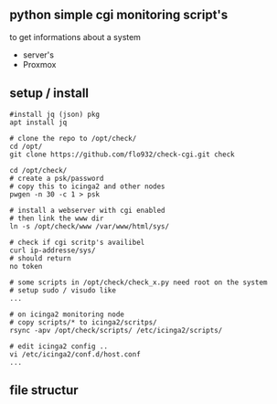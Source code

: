 ## python simple cgi monitoring script's

to get informations about a system
- server's
- Proxmox


## setup / install
```
#install jq (json) pkg 
apt install jq

# clone the repo to /opt/check/
cd /opt/
git clone https://github.com/flo932/check-cgi.git check

cd /opt/check/
# create a psk/password 
# copy this to icinga2 and other nodes
pwgen -n 30 -c 1 > psk

# install a webserver with cgi enabled
# then link the www dir
ln -s /opt/check/www /var/www/html/sys/

# check if cgi scritp's availibel
curl ip-addresse/sys/
# should return 
no token

# some scripts in /opt/check/check_x.py need root on the system
# setup sudo / visudo like
...

# on icinga2 monitoring node
# copy scripts/* to icinga2/scritps/
rsync -apv /opt/check/scripts/ /etc/icinga2/scripts/

# edit icinga2 config ..
vi /etc/icinga2/conf.d/host.conf
...

```

## file structur
```

```


